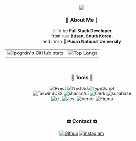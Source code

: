 <h1 align="center"> <img src="https://capsule-render.vercel.app/api?type=waving&height=300&color=gradient&text=ipcgrdn&animation=twinkling&fontColor=000000&rotate=0"/> </h1>

<div align="center">
  <h3> 🫥 About Me 🫥 </h3>
<p align="center"> 🔥 To be <b> Full Stack Developer</b> <br> from 🇰🇷 <b> Busan, South Korea</b>, <br /> and i'm in 🏫 <b> Pusan National University </b> </p>

<table align="center" style="outline: none;">
  <tr>
    <td><img src="https://github-readme-stats.vercel.app/api?username=ipcgrdn&show_icons=true&theme=radical" alt="ipcgrdn's GitHub stats"></td>
    <td><img src="https://github-readme-stats.vercel.app/api/top-langs/?username=ipcgrdn&layout=compact" alt="Top Langs"></td>
  </tr>
</table>
</div>

<br />

<div align="center">
<h3> 📱 Tools 📱 </h3>
<p>
  <img alt="React" src="https://img.shields.io/badge/-React-61DAFB?style=flat-square&logo=react&logoColor=black" />
  <img alt="NextJs" src="https://img.shields.io/badge/-NextJs-000000?style=flat-square&logo=nextdotjs&logoColor=white" />
  <img alt="TypeScript" src="https://img.shields.io/badge/-TypeScript-007ACC?style=flat-square&logo=typescript&logoColor=white" />
  <br />
  <img alt="TailwindCSS" src="https://img.shields.io/badge/-TailwindCSS-06B6D4?style=flat-square&logo=tailwindcss&logoColor=white" />
  <img alt="shadcn/ui" src="https://img.shields.io/badge/-shadcn/ui-000000?style=flat-square&logo=shadcnui&logoColor=white" />
  <img alt="Clerk" src="https://img.shields.io/badge/-Clerk-6C47FF?style=flat-square&logo=clerk&logoColor=white" />
  <img alt="supabase" src="https://img.shields.io/badge/-Supabase-3FCF8E?style=flat-square&logo=supabase&logoColor=black" />
  <br />
  <img alt="git" src="https://img.shields.io/badge/-Git-F05032?style=flat-square&logo=git&logoColor=white" />
  <img alt="Jest" src="https://img.shields.io/badge/-Jest-C21325?style=flat-square&logo=jest&logoColor=white" />
  <img alt="Vercel" src="https://img.shields.io/badge/-Vercel-000000?style=flat-square&logo=vercel&logoColor=white" />
  <img alt="Figma" src="https://img.shields.io/badge/-Figma-F05032?style=flat-square&logo=figma&logoColor=black" />
</p>
</div>

<br />

<div align="center">
<h3> ☎️ Contact ☎️</h3>
<p>
  <a href="https://github.com/ipcgrdn" target="_blank"><img alt="Github" src="https://img.shields.io/badge/GitHub-%2312100E.svg?&style=for-the-badge&logo=Github&logoColor=white" /></a> 
  <a href="https://instagram.com/ipcgrdn" target="_blank"><img alt="instagram" src="https://img.shields.io/badge/Instagram-E4405F.svg?&style=for-the-badge&logo=instagram&logoColor=black" /></a> 
</p>
</div>
